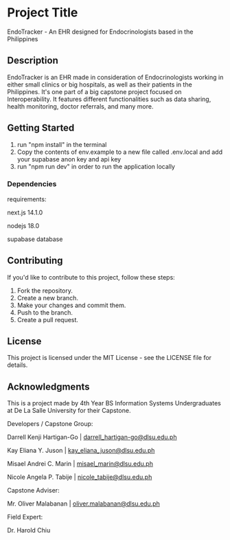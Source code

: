 # Project Title

EndoTracker - An EHR designed for Endocrinologists based in the Philippines

## Description

EndoTracker is an EHR made in consideration of Endocrinologists working in either small clinics or big hospitals, as well as their patients in the Philippines. It's one part of a big capstone project focused on Interoperability. It features different functionalities such as data sharing, health monitoring, doctor referrals, and many more.

## Getting Started

1. run "npm install" in the terminal
2. Copy the contents of env.example to a new file called .env.local and add your supabase anon key and api key
3. run "npm run dev" in order to run the application locally

### Dependencies

requirements:

next.js 14.1.0

nodejs 18.0

supabase database

## Contributing

If you'd like to contribute to this project, follow these steps:

1. Fork the repository.
2. Create a new branch.
3. Make your changes and commit them.
4. Push to the branch.
5. Create a pull request.

## License

This project is licensed under the MIT License - see the LICENSE file for details.

## Acknowledgments

This is a project made by 4th Year BS Information Systems Undergraduates at De La Salle University for their Capstone.

Developers / Capstone Group:

Darrell Kenji Hartigan-Go | darrell_hartigan-go@dlsu.edu.ph

Kay Eliana Y. Juson | kay_eliana_juson@dlsu.edu.ph

Misael Andrei C. Marin | misael_marin@dlsu.edu.ph

Nicole Angela P. Tabije | nicole_tabije@dlsu.edu.ph

Capstone Adviser:

Mr. Oliver Malabanan | oliver.malabanan@dlsu.edu.ph

Field Expert:

Dr. Harold Chiu
